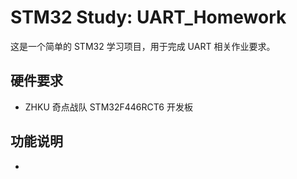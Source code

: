 # STM32 Study: UART_Homework

这是一个简单的 STM32 学习项目，用于完成 UART 相关作业要求。

## 硬件要求

- ZHKU 奇点战队 STM32F446RCT6 开发板

## 功能说明
-